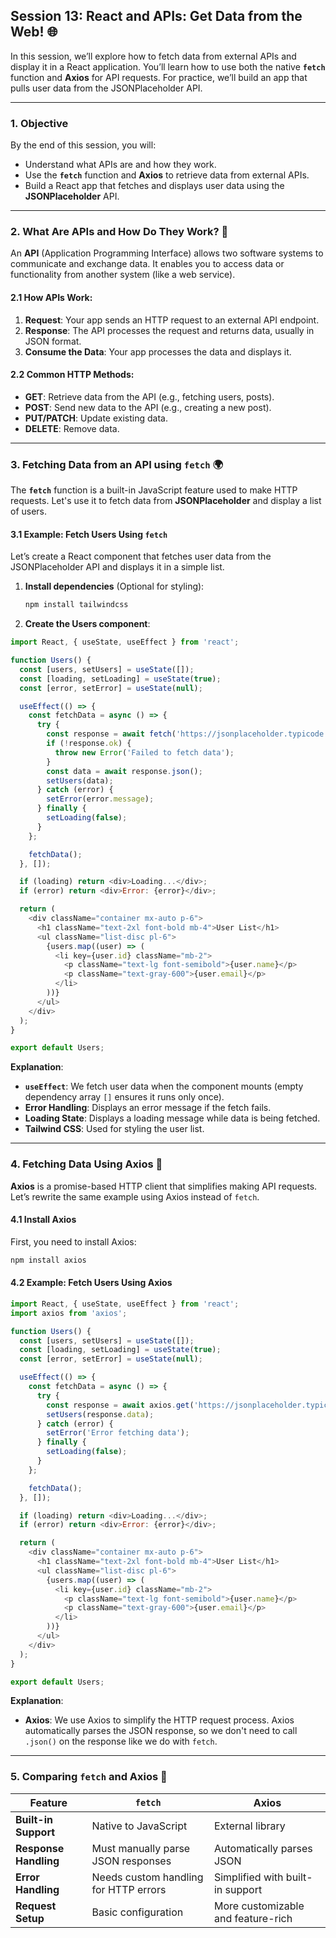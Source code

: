 ## **Session 13: React and APIs: Get Data from the Web!** 🌐

In this session, we’ll explore how to fetch data from external APIs and display it in a React application. You’ll learn how to use both the native **`fetch`** function and **Axios** for API requests. For practice, we’ll build an app that pulls user data from the JSONPlaceholder API.

---

### **1. Objective**

By the end of this session, you will:
- Understand what APIs are and how they work.
- Use the **`fetch`** function and **Axios** to retrieve data from external APIs.
- Build a React app that fetches and displays user data using the **JSONPlaceholder** API.

---

### **2. What Are APIs and How Do They Work?** 🤔

An **API** (Application Programming Interface) allows two software systems to communicate and exchange data. It enables you to access data or functionality from another system (like a web service).

#### **2.1 How APIs Work**:
1. **Request**: Your app sends an HTTP request to an external API endpoint.
2. **Response**: The API processes the request and returns data, usually in JSON format.
3. **Consume the Data**: Your app processes the data and displays it.

#### **2.2 Common HTTP Methods**:
- **GET**: Retrieve data from the API (e.g., fetching users, posts).
- **POST**: Send new data to the API (e.g., creating a new post).
- **PUT/PATCH**: Update existing data.
- **DELETE**: Remove data.

---

### **3. Fetching Data from an API using `fetch`** 🌍

The **`fetch`** function is a built-in JavaScript feature used to make HTTP requests. Let's use it to fetch data from **JSONPlaceholder** and display a list of users.

#### **3.1 Example: Fetch Users Using `fetch`**

Let’s create a React component that fetches user data from the JSONPlaceholder API and displays it in a simple list.

1. **Install dependencies** (Optional for styling):
   ```bash
   npm install tailwindcss
   ```

2. **Create the Users component**:

```javascript
import React, { useState, useEffect } from 'react';

function Users() {
  const [users, setUsers] = useState([]);
  const [loading, setLoading] = useState(true);
  const [error, setError] = useState(null);

  useEffect(() => {
    const fetchData = async () => {
      try {
        const response = await fetch('https://jsonplaceholder.typicode.com/users');
        if (!response.ok) {
          throw new Error('Failed to fetch data');
        }
        const data = await response.json();
        setUsers(data);
      } catch (error) {
        setError(error.message);
      } finally {
        setLoading(false);
      }
    };

    fetchData();
  }, []);

  if (loading) return <div>Loading...</div>;
  if (error) return <div>Error: {error}</div>;

  return (
    <div className="container mx-auto p-6">
      <h1 className="text-2xl font-bold mb-4">User List</h1>
      <ul className="list-disc pl-6">
        {users.map((user) => (
          <li key={user.id} className="mb-2">
            <p className="text-lg font-semibold">{user.name}</p>
            <p className="text-gray-600">{user.email}</p>
          </li>
        ))}
      </ul>
    </div>
  );
}

export default Users;
```

**Explanation**:
- **`useEffect`**: We fetch user data when the component mounts (empty dependency array `[]` ensures it runs only once).
- **Error Handling**: Displays an error message if the fetch fails.
- **Loading State**: Displays a loading message while data is being fetched.
- **Tailwind CSS**: Used for styling the user list.

---

### **4. Fetching Data Using Axios** 🚀

**Axios** is a promise-based HTTP client that simplifies making API requests. Let’s rewrite the same example using Axios instead of `fetch`.

#### **4.1 Install Axios**

First, you need to install Axios:

```bash
npm install axios
```

#### **4.2 Example: Fetch Users Using Axios**

```javascript
import React, { useState, useEffect } from 'react';
import axios from 'axios';

function Users() {
  const [users, setUsers] = useState([]);
  const [loading, setLoading] = useState(true);
  const [error, setError] = useState(null);

  useEffect(() => {
    const fetchData = async () => {
      try {
        const response = await axios.get('https://jsonplaceholder.typicode.com/users');
        setUsers(response.data);
      } catch (error) {
        setError('Error fetching data');
      } finally {
        setLoading(false);
      }
    };

    fetchData();
  }, []);

  if (loading) return <div>Loading...</div>;
  if (error) return <div>Error: {error}</div>;

  return (
    <div className="container mx-auto p-6">
      <h1 className="text-2xl font-bold mb-4">User List</h1>
      <ul className="list-disc pl-6">
        {users.map((user) => (
          <li key={user.id} className="mb-2">
            <p className="text-lg font-semibold">{user.name}</p>
            <p className="text-gray-600">{user.email}</p>
          </li>
        ))}
      </ul>
    </div>
  );
}

export default Users;
```

**Explanation**:
- **Axios**: We use Axios to simplify the HTTP request process. Axios automatically parses the JSON response, so we don't need to call `.json()` on the response like we do with `fetch`.

---

### **5. Comparing `fetch` and Axios** 🔄

| Feature              | `fetch`                            | Axios                        |
|----------------------|------------------------------------|------------------------------|
| **Built-in Support**  | Native to JavaScript               | External library             |
| **Response Handling** | Must manually parse JSON responses | Automatically parses JSON    |
| **Error Handling**    | Needs custom handling for HTTP errors | Simplified with built-in support |
| **Request Setup**     | Basic configuration                | More customizable and feature-rich |
